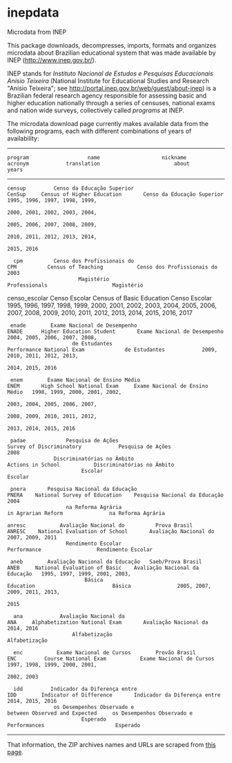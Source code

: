 # inepdata

Microdata from INEP 

This package downloads, decompresses, imports, formats and organizes microdata about Brazilian educational system that was made available by INEP (<http://www.inep.gov.br/>).

INEP stands for *Instituto Nacional de Estudos e Pesquisas Educacionais Anísio Teixeira* (National Institute for Educational Studies and Research "Anísio Teixeira"; see <http://portal.inep.gov.br/web/guest/about-inep>) is a Brazilian federal research agency responsible for assessing basic and higher education nationally through a series of censuses, national exams and nation wide surveys, collectively called *programs* at INEP.

The microdata download page currently makes available data from the following programs, 
each with different combinations of years of availability:

<!-- available.programs %>% pander::pander(split.table = 200) -->

-------------------------------------------------------------------------------------------------------------------------------------------------------------------------------
    program                   name                    nickname        acronym            translation                        about                            years             
--------------- -------------------------------- ------------------- --------- ------------------------------- -------------------------------- -------------------------------
    censup         Censo da Educação Superior                         CenSup     Census of Higher Education       Censo da Educação Superior     1995, 1996, 1997, 1998, 1999, 
                                                                                                                                                 2000, 2001, 2002, 2003, 2004, 
                                                                                                                                                 2005, 2006, 2007, 2008, 2009, 
                                                                                                                                                 2010, 2011, 2012, 2013, 2014, 
                                                                                                                                                          2015, 2016           

      cpm          Censo dos Profissionais do                           CPM          Census of Teaching           Censo dos Profissionais do                 2003              
                           Magistério                                                   Professionals                     Magistério                                           

 censo_escolar           Censo Escolar                                            Census of Basic Education             Censo Escolar            1995, 1996, 1997, 1998, 1999, 
                                                                                                                                                 2000, 2001, 2002, 2003, 2004, 
                                                                                                                                                 2005, 2006, 2007, 2008, 2009, 
                                                                                                                                                 2010, 2011, 2012, 2013, 2014, 
                                                                                                                                                       2015, 2016, 2017        

     enade        Exame Nacional de Desempenho                         ENADE      Higher Education Student       Exame Nacional de Desempenho    2004, 2005, 2006, 2007, 2008, 
                         de Estudantes                                            Performance National Exam             de Estudantes            2009, 2010, 2011, 2012, 2013, 
                                                                                                                                                       2014, 2015, 2016        

     enem        Exame Nacional de Ensino Médio                        ENEM       High School National Exam     Exame Nacional de Ensino Médio   1998, 1999, 2000, 2001, 2002, 
                                                                                                                                                 2003, 2004, 2005, 2006, 2007, 
                                                                                                                                                 2008, 2009, 2010, 2011, 2012, 
                                                                                                                                                    2013, 2014, 2015, 2016     

     padae             Pesquisa de Ações                                          Survey of Discriminatory            Pesquisa de Ações                      2008              
                   Discriminatórias no Âmbito                                         Actions in School           Discriminatórias no Âmbito                                   
                            Escolar                                                                                        Escolar                                             

     pnera       Pesquisa Nacional da Educação                         PNERA    National Survey of Education    Pesquisa Nacional da Educação                2004              
                       na Reforma Agrária                                            in Agrarian Reform               na Reforma Agrária                                       

    anresc           Avaliação Nacional do          Prova Brasil      ANRESC    National Evaluation of School       Avaliação Nacional do              2007, 2009, 2011        
                       Rendimento Escolar                                                Performance                  Rendimento Escolar                                       

     aneb        Avaliação Nacional da Educação   Saeb/Prova Brasil    ANEB     National Evaluation of Basic    Avaliação Nacional da Educação   1995, 1997, 1999, 2001, 2003, 
                             Básica                                                       Education                         Básica               2005, 2007, 2009, 2011, 2013, 
                                                                                                                                                             2015              

      ana            Avaliação Nacional da                              ANA     Alphabetization National Exam       Avaliação Nacional da                 2014, 2016           
                         Alfabetização                                                                                  Alfabetização                                          

      enc           Exame Nacional de Cursos        Provão Brasil       ENC         Course National Exam           Exame Nacional de Cursos      1997, 1998, 1999, 2000, 2001, 
                                                                                                                                                          2002, 2003           

      idd         Indicador da Diferença entre                          IDD        Indicator of Difference       Indicador da Diferença entre          2014, 2015, 2016        
                   os Desempenhos Observado e                                   between Observed and Expected     os Desempenhos Observado e                                   
                            Esperado                                                    Performances                       Esperado                                            
-------------------------------------------------------------------------------------------------------------------------------------------------------------------------------



That information, the ZIP archives names and URLs are scraped from [this page](http://portal.inep.gov.br/web/guest/microdados).
